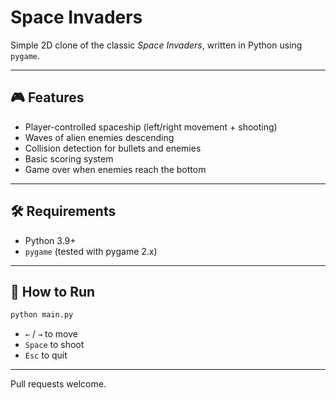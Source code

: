 # Space Invaders

Simple 2D clone of the classic *Space Invaders*, written in Python using `pygame`.

---

## 🎮 Features

- Player-controlled spaceship (left/right movement + shooting)
- Waves of alien enemies descending
- Collision detection for bullets and enemies
- Basic scoring system
- Game over when enemies reach the bottom

---

## 🛠 Requirements

- Python 3.9+
- `pygame` (tested with pygame 2.x)

---

## 🚀 How to Run

```bash
python main.py
```

* `←` / `→` to move
* `Space` to shoot
* `Esc` to quit

---

Pull requests welcome.

